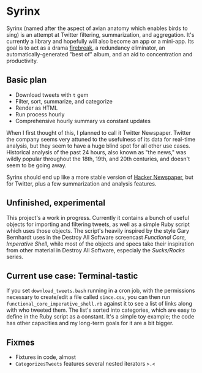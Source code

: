 # Syrinx

Syrinx (named after the aspect of avian anatomy which enables
birds to sing) is an attempt at Twitter filtering, summarization,
and aggregation. It's currently a library and hopefully will
also become an app or a mini-app. Its goal is to act as a drama
[firebreak](http://en.wikipedia.org/wiki/Firebreak), a redundancy
eliminator, an automatically-generated "best of" album, and an aid to
concentration and productivity.

## Basic plan

* Download tweets with `t` gem
* Filter, sort, summarize, and categorize
* Render as HTML
* Run process hourly
* Comprehensive hourly summary vs constant updates

When I first thought of this, I planned to call it Twitter Newspaper.
Twitter the company seems very attuned to the usefulness of its data
for real-time analysis, but they seem to have a huge blind spot for all
other use cases. Historical analysis of the past 24 hours, also known
as "the news," was wildly popular throughout the 18th, 19th, and 20th
centuries, and doesn't seem to be going away.

Syrinx should end up like a more stable version of [Hacker
Newspaper](http://hacker-newspaper.gilesb.com/), but for Twitter, plus
a few summarization and analysis features.

## Unfinished, experimental

This project's a work in progress. Currently it contains a bunch of
useful objects for importing and filtering tweets, as well as a simple
Ruby script which uses those objects. The script's heavily inspired by
the style Gary Bernhardt uses in the Destroy All Software screencast
_Functional Core, Imperative Shell_, while most of the objects and specs
take their inspiration from other material in Destroy All Software,
especialy the _Sucks/Rocks_ series.

## Current use case: Terminal-tastic

If you set `download_tweets.bash` running in a cron job, with the
permissions necessary to create/edit a file called `since.csv`, you can
then run `functional_core_imperative_shell.rb` against it to see a list
of links along with who tweeted them. The list's sorted into categories,
which are easy to define in the Ruby script as a constant. It's a simple
toy example; the code has other capacities and my long-term goals for it
are a bit bigger.

## Fixmes

* Fixtures in code, almost
* `CategorizesTweets` features several nested iterators `>.<`


